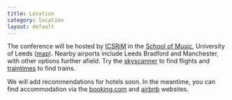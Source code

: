 ```yaml
---
title: Location
category: location
layout: default
---
```


The conference will be hosted by [ICSRiM](http://icsrim.leeds.ac.uk/) in the [School of Music](http://music.leeds.ac.uk/),
University of Leeds ([map](http://www.openstreetmap.org/way/84656158#map=16/53.8062/-1.5532)). Nearby airports include Leeds Bradford and
Manchester, with other options further afield. Try the
[skyscanner](http://www.skyscanner.net/ "SkyScanner") to find flights
and [traintimes](http://traintimes.org.uk/ "TrainTimes") to find
trains.

We will add recommendations for hotels soon. In the meantime, you can find accommodation via the [booking.com](http://booking.com) and [airbnb](https://www.airbnb.co.uk/) websites.
